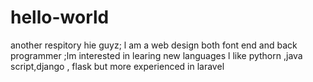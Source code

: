 # hello-world
another respitory
hie guyz;
l am a web design both font end and back programmer ;lm interested in learing new languages 
l like pythorn ,java script,django , flask but more experienced in laravel
